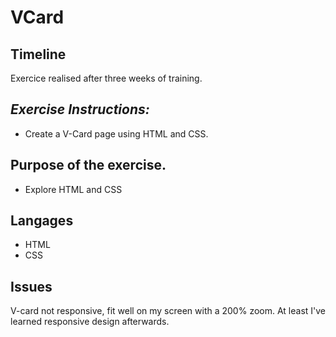 # VCard

## Timeline
Exercice realised after three weeks of training.

## _Exercise Instructions:_ 

* Create a V-Card page using HTML and CSS. 

## Purpose of the exercise. 

* Explore HTML and CSS
    
## Langages

* HTML 
* CSS

## Issues
V-card not responsive, fit well on my screen with a 200% zoom. At least I've learned responsive design afterwards.
